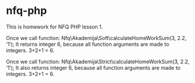 # nfq-php
This is homework for NFQ PHP lesson 1.

Once we call function:
Nfq\Akademija\Soft\calculateHomeWorkSum(3, 2.2, ‘1’);
It returns integer 6, because all function arguments are made to integers. 3+2+1 = 6.

Once we call function:
Nfq\Akademija\Strict\calculateHomeWorkSum(3, 2.2, ‘1’);
It also returns integer 6, because all function arguments are made to integers. 3+2+1 = 6.
